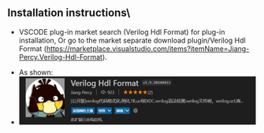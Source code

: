 

## Installation instructions\

* VSCODE plug-in market search (Verilog Hdl Format) for plug-in installation, Or go to the market separate download plugin/Verilog Hdl Format (https://marketplace.visualstudio.com/items?itemName=Jiang-Percy.Verilog-Hdl-Format).
  
- As shown:
- ![Plugin](../../vivado/introduce/Snipaste_2024-04-13_18-02-49.png)